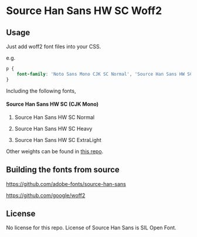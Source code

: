 Source Han Sans HW SC Woff2
=================================

## Usage

Just add woff2 font files into your CSS.

e.g.

```css
p {
    font-family: 'Noto Sans Mono CJK SC Normal', 'Source Han Sans HW SC Normal', url('/path/to/SourceHanSansHWSC-Normal.woff2') format('woff2');
}
```

Including the following fonts,

#### Source Han Sans HW SC (CJK Mono)

1. Source Han Sans HW SC Normal

1. Source Han Sans HW SC Heavy

1. Source Han Sans HW SC ExtraLight

Other weights can be found in [this repo](https://github.com/magiclen/source-han-sans-hw-sc-woff2).

## Building the fonts from source

https://github.com/adobe-fonts/source-han-sans

https://github.com/google/woff2

## License

No license for this repo. License of Source Han Sans is SIL Open Font.